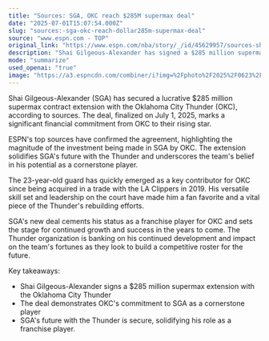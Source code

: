 ```yaml
---
title: "Sources: SGA, OKC reach $285M supermax deal"
date: "2025-07-01T15:07:54.000Z"
slug: "sources:-sga-okc-reach-dollar285m-supermax-deal"
source: "www.espn.com - TOP"
original_link: "https://www.espn.com/nba/story/_/id/45629957/sources-shai-gilgeous-alexander-thunder-reach-285m-extension"
description: "Shai Gilgeous-Alexander has signed a $285 million supermax contract extension with the Oklahoma City Thunder, securing his future with the team. The deal, confirmed by top sources at ESPN, highlights OKC's belief in SGA's potential as a key player for the franchise. Since joining the Thunder in 2019, SGA has become a fan favorite and a vital part of the team's rebuilding efforts, making his new contract a significant investment for the organization."
mode: "summarize"
used_openai: "true"
image: "https://a3.espncdn.com/combiner/i?img=%2Fphoto%2F2025%2F0623%2Fr1510119_1296x729_16%2D9.jpg"
---
```


Shai Gilgeous-Alexander (SGA) has secured a lucrative $285 million supermax contract extension with the Oklahoma City Thunder (OKC), according to sources. The deal, finalized on July 1, 2025, marks a significant financial commitment from OKC to their rising star.

ESPN's top sources have confirmed the agreement, highlighting the magnitude of the investment being made in SGA by OKC. The extension solidifies SGA's future with the Thunder and underscores the team's belief in his potential as a cornerstone player.

The 23-year-old guard has quickly emerged as a key contributor for OKC since being acquired in a trade with the LA Clippers in 2019. His versatile skill set and leadership on the court have made him a fan favorite and a vital piece of the Thunder's rebuilding efforts.

SGA's new deal cements his status as a franchise player for OKC and sets the stage for continued growth and success in the years to come. The Thunder organization is banking on his continued development and impact on the team's fortunes as they look to build a competitive roster for the future.

Key takeaways:
- Shai Gilgeous-Alexander signs a $285 million supermax extension with the Oklahoma City Thunder
- The deal demonstrates OKC's commitment to SGA as a cornerstone player
- SGA's future with the Thunder is secure, solidifying his role as a franchise player.